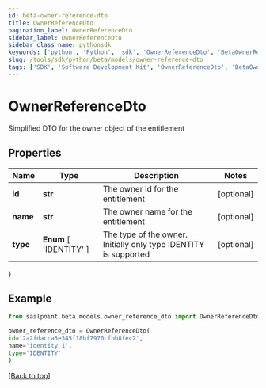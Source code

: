 ```yaml
---
id: beta-owner-reference-dto
title: OwnerReferenceDto
pagination_label: OwnerReferenceDto
sidebar_label: OwnerReferenceDto
sidebar_class_name: pythonsdk
keywords: ['python', 'Python', 'sdk', 'OwnerReferenceDto', 'BetaOwnerReferenceDto'] 
slug: /tools/sdk/python/beta/models/owner-reference-dto
tags: ['SDK', 'Software Development Kit', 'OwnerReferenceDto', 'BetaOwnerReferenceDto']
---
```


# OwnerReferenceDto

Simplified DTO for the owner object of the entitlement

## Properties

Name | Type | Description | Notes
------------ | ------------- | ------------- | -------------
**id** | **str** | The owner id for the entitlement | [optional] 
**name** | **str** | The owner name for the entitlement | [optional] 
**type** |  **Enum** [  'IDENTITY' ] | The type of the owner. Initially only type IDENTITY is supported | [optional] 
}

## Example

```python
from sailpoint.beta.models.owner_reference_dto import OwnerReferenceDto

owner_reference_dto = OwnerReferenceDto(
id='2a2fdacca5e345f18bf7970cfbb8fec2',
name='identity 1',
type='IDENTITY'
)

```
[[Back to top]](#) 


